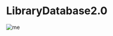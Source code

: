 # LibraryDatabase2.0
![me](https://github.com/jeffrey33704/jeffrey33704/LibraryDatabase2.0/master/me.gif)
